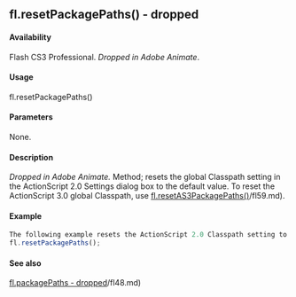 ## fl.resetPackagePaths() - dropped

#### Availability

Flash CS3 Professional. *Dropped in Adobe Animate*.

#### Usage

fl.resetPackagePaths()

#### Parameters

None.

#### Description

*Dropped in Adobe Animate.*
Method; resets the global Classpath setting in the ActionScript 2.0 Settings dialog box to the default value. To reset the ActionScript 3.0 global Classpath, use [fl.resetAS3PackagePaths()](../flash_object_(fl)/fl59.md)/fl59.md).

#### Example

```javascript
The following example resets the ActionScript 2.0 Classpath setting to its default value.
fl.resetPackagePaths();

```
#### See also

[fl.packagePaths - dropped](../flash_object_(fl)/fl48.md)/fl48.md)
